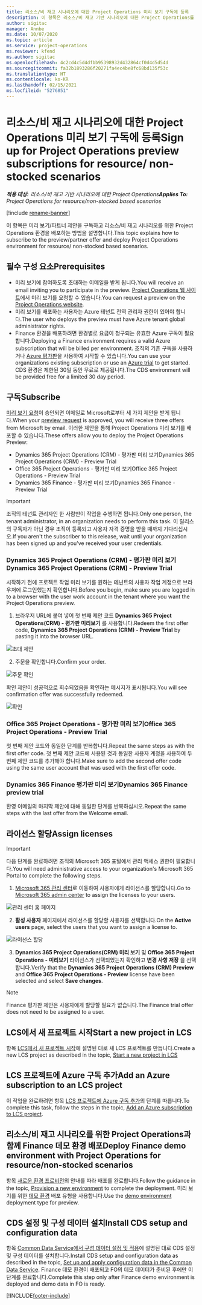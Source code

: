 ```yaml
---
title: 리소스/비 재고 시나리오에 대한 Project Operations 미리 보기 구독에 등록
description: 이 항목은 리소스/비 재고 기반 시나리오에 대한 Project Operations를 구독하고 배포하는 방법에 대한 정보를 제공합니다.
author: sigitac
manager: Annbe
ms.date: 10/07/2020
ms.topic: article
ms.service: project-operations
ms.reviewer: kfend
ms.author: sigitac
ms.openlocfilehash: 4c2cd4c5d4dfbb95398932d432864cf0d4d5d54d
ms.sourcegitcommit: fa32b1893286f20271fa4ec4be8fc68bd135f53c
ms.translationtype: HT
ms.contentlocale: ko-KR
ms.lasthandoff: 02/15/2021
ms.locfileid: "5276851"
---
```

# <a name="sign-up-for-project-operations-preview-subscriptions-for-resource-non-stocked-scenarios"></a><span data-ttu-id="e8c46-103">리소스/비 재고 시나리오에 대한 Project Operations 미리 보기 구독에 등록</span><span class="sxs-lookup"><span data-stu-id="e8c46-103">Sign up for Project Operations preview subscriptions for resource/ non-stocked scenarios</span></span>

<span data-ttu-id="e8c46-104">_**적용 대상:** 리소스/비 재고 기반 시나리오에 대한 Project Operations_</span><span class="sxs-lookup"><span data-stu-id="e8c46-104">_**Applies To:** Project Operations for resource/non-stocked based scenarios_</span></span>

[!include [rename-banner](~/includes/cc-data-platform-banner.md)]

<span data-ttu-id="e8c46-105">이 항목은 미리 보기/파트너 제안을 구독하고 리소스/비 재고 시나리오를 위한 Project Operations 환경을 배포하는 방법을 설명합니다.</span><span class="sxs-lookup"><span data-stu-id="e8c46-105">This topic explains how to subscribe to the preview/partner offer and deploy Project Operations environment for resource/ non-stocked based scenarios.</span></span>

## <a name="prerequisites"></a><span data-ttu-id="e8c46-106">필수 구성 요소</span><span class="sxs-lookup"><span data-stu-id="e8c46-106">Prerequisites</span></span>

- <span data-ttu-id="e8c46-107">미리 보기에 참여하도록 초대하는 이메일을 받게 됩니다.</span><span class="sxs-lookup"><span data-stu-id="e8c46-107">You will receive an email inviting you to participate in the preview.</span></span> <span data-ttu-id="e8c46-108">[Project Operations 웹 사이트](https://dynamics.microsoft.com/en-us/project-operations/overview/)에서 미리 보기를 요청할 수 있습니다.</span><span class="sxs-lookup"><span data-stu-id="e8c46-108">You can request a preview on the [Project Operations website](https://dynamics.microsoft.com/en-us/project-operations/overview/).</span></span>
- <span data-ttu-id="e8c46-109">미리 보기를 배포하는 사용자는 Azure 테넌트 전역 관리자 권한이 있어야 합니다.</span><span class="sxs-lookup"><span data-stu-id="e8c46-109">The user who deploys the preview must have Azure tenant global administrator rights.</span></span>
- <span data-ttu-id="e8c46-110">Finance 환경을 배포하려면 환경별로 요금이 청구되는 유효한 Azure 구독이 필요합니다.</span><span class="sxs-lookup"><span data-stu-id="e8c46-110">Deploying a Finance environment requires a valid Azure subscription that will be billed per environment.</span></span> <span data-ttu-id="e8c46-111">조직의 기존 구독을 사용하거나 [Azure 평가판](https://azure.microsoft.com/en-us/free/)을 사용하여 시작할 수 있습니다.</span><span class="sxs-lookup"><span data-stu-id="e8c46-111">You can use your organizations existing subscription or use an [Azure trial](https://azure.microsoft.com/en-us/free/) to get started.</span></span> <span data-ttu-id="e8c46-112">CDS 환경은 제한된 30일 동안 무료로 제공됩니다.</span><span class="sxs-lookup"><span data-stu-id="e8c46-112">The CDS environment will be provided free for a limited 30 day period.</span></span>

## <a name="subscribe"></a><span data-ttu-id="e8c46-113">구독</span><span class="sxs-lookup"><span data-stu-id="e8c46-113">Subscribe</span></span>

<span data-ttu-id="e8c46-114">[미리 보기 요청](https://forms.office.com/FormsPro/Pages/ResponsePage.aspx?id=v4j5cvGGr0GRqy180BHbR56j8lZs0FdAvwT75_WNFyxUMkRDV1NYQU5TNjE2VjhKOVBUNVg2R0s1NC4u)이 승인되면 이메일로 Microsoft로부터 세 가지 제안을 받게 됩니다.</span><span class="sxs-lookup"><span data-stu-id="e8c46-114">When your [preview request](https://forms.office.com/FormsPro/Pages/ResponsePage.aspx?id=v4j5cvGGr0GRqy180BHbR56j8lZs0FdAvwT75_WNFyxUMkRDV1NYQU5TNjE2VjhKOVBUNVg2R0s1NC4u) is approved, you will receive three offers from Microsoft by email.</span></span> <span data-ttu-id="e8c46-115">이러한 제안을 통해 Project Operations 미리 보기를 배포할 수 있습니다.</span><span class="sxs-lookup"><span data-stu-id="e8c46-115">These offers allow you to deploy the Project Operations Preview:</span></span>

- <span data-ttu-id="e8c46-116">Dynamics 365 Project Operations (CRM) - 평가판 미리 보기</span><span class="sxs-lookup"><span data-stu-id="e8c46-116">Dynamics 365 Project Operations (CRM) - Preview Trial</span></span>
- <span data-ttu-id="e8c46-117">Office 365 Project Operations - 평가판 미리 보기</span><span class="sxs-lookup"><span data-stu-id="e8c46-117">Office 365 Project Operations - Preview Trial</span></span>
- <span data-ttu-id="e8c46-118">Dynamics 365 Finance - 평가판 미리 보기</span><span class="sxs-lookup"><span data-stu-id="e8c46-118">Dynamics 365 Finance - Preview Trial</span></span>

> [!IMPORTANT]
> <span data-ttu-id="e8c46-119">조직의 테넌트 관리자인 한 사람만이 작업을 수행하면 됩니다.</span><span class="sxs-lookup"><span data-stu-id="e8c46-119">Only one person, the tenant administrator, in an organization needs to perform this task.</span></span> <span data-ttu-id="e8c46-120">이 릴리스의 구독자가 아닌 경우 조직이 등록되고 사용자 자격 증명을 받을 때까지 기다리십시오.</span><span class="sxs-lookup"><span data-stu-id="e8c46-120">If you aren't the subscriber to this release, wait until your organization has been signed up and you've received your user credentials.</span></span>

### <a name="dynamics-365-project-operations-crm---preview-trial"></a><span data-ttu-id="e8c46-121">Dynamics 365 Project Operations (CRM) - 평가판 미리 보기</span><span class="sxs-lookup"><span data-stu-id="e8c46-121">Dynamics 365 Project Operations (CRM) - Preview Trial</span></span> 

<span data-ttu-id="e8c46-122">시작하기 전에 프로젝트 작업 미리 보기를 원하는 테넌트의 사용자 작업 계정으로 브라우저에 로그인했는지 확인합니다.</span><span class="sxs-lookup"><span data-stu-id="e8c46-122">Before you begin, make sure you are logged in to a browser with the user work account in the tenant where you want the Project Operations preview.</span></span>

1. <span data-ttu-id="e8c46-123">브라우저 URL에 붙여 넣어 첫 번째 제안 코드 **Dynamics 365 Project Operations(CRM) - 평가판 미리보기** 를 사용합니다.</span><span class="sxs-lookup"><span data-stu-id="e8c46-123">Redeem the first offer code, **Dynamics 365 Project Operations (CRM) - Preview Trial** by pasting it into the browser URL.</span></span>

![초대 제안](./media/16RedeemFirstOfferNew.png)

2. <span data-ttu-id="e8c46-125">주문을 확인합니다.</span><span class="sxs-lookup"><span data-stu-id="e8c46-125">Confirm your order.</span></span>

![주문 확인](./media/17ConfirmOrderNew.png)

<span data-ttu-id="e8c46-127">확인 제안이 성공적으로 회수되었음을 확인하는 메시지가 표시됩니다.</span><span class="sxs-lookup"><span data-stu-id="e8c46-127">You will see confirmation offer was successfully redeemed.</span></span>

![확인](./media/18OrderConfirmationNew.png)

### <a name="office-365-project-operations---preview-trial"></a><span data-ttu-id="e8c46-129">Office 365 Project Operations - 평가판 미리 보기</span><span class="sxs-lookup"><span data-stu-id="e8c46-129">Office 365 Project Operations - Preview Trial</span></span>

<span data-ttu-id="e8c46-130">첫 번째 제안 코드와 동일한 단계를 반복합니다.</span><span class="sxs-lookup"><span data-stu-id="e8c46-130">Repeat the same steps as with the first offer code.</span></span> <span data-ttu-id="e8c46-131">첫 번째 제안 코드에 사용된 것과 동일한 사용자 계정을 사용하여 두 번째 제안 코드를 추가해야 합니다.</span><span class="sxs-lookup"><span data-stu-id="e8c46-131">Make sure to add the second offer code using the same user account that was used with the first offer code.</span></span>

### <a name="dynamics-365-finance-preview-trial"></a><span data-ttu-id="e8c46-132">Dynamics 365 Finance 평가판 미리 보기</span><span class="sxs-lookup"><span data-stu-id="e8c46-132">Dynamics 365 Finance preview trial</span></span>

<span data-ttu-id="e8c46-133">환영 이메일의 마지막 제안에 대해 동일한 단계를 반복하십시오.</span><span class="sxs-lookup"><span data-stu-id="e8c46-133">Repeat the same steps with the last offer from the Welcome email.</span></span>

## <a name="assign-licenses"></a><span data-ttu-id="e8c46-134">라이선스 할당</span><span class="sxs-lookup"><span data-stu-id="e8c46-134">Assign licenses</span></span>

> [!IMPORTANT]
> <span data-ttu-id="e8c46-135">다음 단계를 완료하려면 조직의 Microsoft 365 포털에서 관리 액세스 권한이 필요합니다.</span><span class="sxs-lookup"><span data-stu-id="e8c46-135">You will need administrative access to your organization's Microsoft 365 Portal to complete the following steps.</span></span>

1. <span data-ttu-id="e8c46-136">[Microsoft 365 관리 센터](https://portal.office.com/)로 이동하여 사용자에게 라이선스를 할당합니다.</span><span class="sxs-lookup"><span data-stu-id="e8c46-136">Go to [Microsoft 365 admin center](https://portal.office.com/) to assign the licenses to your users.</span></span>

![관리 센터 홈 페이지](./media/14AdminPortal.png)

2. <span data-ttu-id="e8c46-138">**활성 사용자** 페이지에서 라이선스를 할당할 사용자를 선택합니다.</span><span class="sxs-lookup"><span data-stu-id="e8c46-138">On the **Active users** page, select the users that you want to assign a license to.</span></span>

![라이선스 할당](./media/15AssignLicenses.png)

3. <span data-ttu-id="e8c46-140">**Dynamics 365 Project Operations(CRM) 미리 보기** 및 **Office 365 Project Operations - 미리보기** 라이선스가 선택되었는지 확인하고 **변경 사항 저장** 을 선택합니다.</span><span class="sxs-lookup"><span data-stu-id="e8c46-140">Verify that the **Dynamics 365 Project Operations (CRM) Preview** and **Office 365 Project Operations - Preview** license have been selected and select **Save changes**.</span></span>

> [!NOTE]
> <span data-ttu-id="e8c46-141">Finance 평가판 제안은 사용자에게 할당할 필요가 없습니다.</span><span class="sxs-lookup"><span data-stu-id="e8c46-141">The Finance trial offer does not need to be assigned to a user.</span></span>

## <a name="start-a-new-project-in-lcs"></a><span data-ttu-id="e8c46-142">LCS에서 새 프로젝트 시작</span><span class="sxs-lookup"><span data-stu-id="e8c46-142">Start a new project in LCS</span></span>

<span data-ttu-id="e8c46-143">항목 [LCS에서 새 프로젝트 시작](create-lcs-project.md)에 설명된 대로 새 LCS 프로젝트를 만듭니다.</span><span class="sxs-lookup"><span data-stu-id="e8c46-143">Create a new LCS project as described in the topic, [Start a new project in LCS](create-lcs-project.md)</span></span>

## <a name="add-an-azure-subscription-to-an-lcs-project"></a><span data-ttu-id="e8c46-144">LCS 프로젝트에 Azure 구독 추가</span><span class="sxs-lookup"><span data-stu-id="e8c46-144">Add an Azure subscription to an LCS project</span></span>

<span data-ttu-id="e8c46-145">이 작업을 완료하려면 항목 [LCS 프로젝트에 Azure 구독 추가](resource-add-azure-subscription-lcs-project.md)의 단계를 따릅니다.</span><span class="sxs-lookup"><span data-stu-id="e8c46-145">To complete this task, follow the steps in the topic, [Add an Azure subscription to LCS project](resource-add-azure-subscription-lcs-project.md).</span></span>

## <a name="deploy-finance-demo-environment-with-project-operations-for-resourcenon-stocked-scenarios"></a><span data-ttu-id="e8c46-146">리소스/비 재고 시나리오를 위한 Project Operations과 함께 Finance 데모 환경 배포</span><span class="sxs-lookup"><span data-stu-id="e8c46-146">Deploy Finance demo environment with Project Operations for resource/non-stocked scenarios</span></span>

<span data-ttu-id="e8c46-147">항목 [새로운 환경 프로비전](resource-provision-new-environment.md)의 안내를 따라 배포를 완료합니다.</span><span class="sxs-lookup"><span data-stu-id="e8c46-147">Follow the guidance in the topic, [Provision a new environment](resource-provision-new-environment.md) to complete the deployment.</span></span> <span data-ttu-id="e8c46-148">미리 보기를 위한 [데모 환경](https://docs.microsoft.com/dynamics365/fin-ops-core/dev-itpro/deployment/deploy-demo-environment) 배포 유형을 사용합니다.</span><span class="sxs-lookup"><span data-stu-id="e8c46-148">Use the [demo environment](https://docs.microsoft.com/dynamics365/fin-ops-core/dev-itpro/deployment/deploy-demo-environment) deployment type for preview.</span></span> 

## <a name="install-cds-setup-and-configuration-data"></a><span data-ttu-id="e8c46-149">CDS 설정 및 구성 데이터 설치</span><span class="sxs-lookup"><span data-stu-id="e8c46-149">Install CDS setup and configuration data</span></span>

<span data-ttu-id="e8c46-150">항목 [Common Data Service에서 구성 데이터 설정 및 적용](resource-apply-pro-setup-config-data.md)에 설명된 대로 CDS 설정 및 구성 데이터를 설치합니다.</span><span class="sxs-lookup"><span data-stu-id="e8c46-150">Install CDS setup and configuration data as described in the topic, [Set up and apply configuration data in the Common Data Service](resource-apply-pro-setup-config-data.md).</span></span>
<span data-ttu-id="e8c46-151">Finance 데모 환경이 배포되고 FO의 데모 데이터가 준비된 후에만 이 단계를 완료합니다.</span><span class="sxs-lookup"><span data-stu-id="e8c46-151">Complete this step only after Finance demo environment is deployed and demo data in FO is ready.</span></span>


[!INCLUDE[footer-include](../includes/footer-banner.md)]